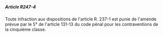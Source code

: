 ##### Article R247-4

Toute infraction aux dispositions de l'article R. 237-1 est punie de l'amende prévue par le 5° de l'article 131-13 du code pénal pour les contraventions de la cinquième classe.

